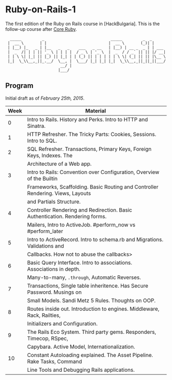 # Ruby-on-Rails-1

The first edition of the Ruby on Rails course in [HackBulgaria]. This is the
follow-up course after [Core Ruby].

```
  _____         _                             _____         _  _      
 |  __ \       | |                           |  __ \       (_)| |     
 | |__) |_   _ | |__   _   _    ___   _ __   | |__) | __ _  _ | | ___ 
 |  _  /| | | || '_ \ | | | |  / _ \ | '_ \  |  _  / / _` || || |/ __|
 | | \ \| |_| || |_) || |_| | | (_) || | | | | | \ \| (_| || || |\__ \
 |_|  \_\\__,_||_.__/  \__, |  \___/ |_| |_| |_|  \_\\__,_||_||_||___/
                        __/ |                                         
                       |___/                                          
```

## Program

Initial draft as of _February 25th, 2015_.

Week | Material
---- | --------
0    |   Intro to Rails. History and Perks. Intro to HTTP and Sinatra.
1    |   HTTP Refresher. The Tricky Parts: Cookies, Sessions. Intro to SQL.
2    |   SQL Refresher. Transactions, Primary Keys, Foreign Keys, Indexes. The
     |   Architecture of a Web app.
3    |   Intro to Rails: Convention over Configuration, Overview of the Builtin
     |   Frameworks, Scaffolding. Basic Routing and Controller Rendering. Views, Layouts
     |   and Partials Structure.
4    |   Controller Rendering and Redirection. Basic Authentication. Rendering forms.
     |   Mailers, Intro to ActiveJob. #perform_now vs #perform_later
5    |   Intro to ActiveRecord. Intro to schema.rb and Migrations. Validations and
     |   Callbacks. How not to abuse the callbacks>
6    |   Basic Query Interface. Intro to associations. Associations in depth.
     |   Many-to-many, `.through`, Automatic Reverses.
7    |   Transactions, Single table inheritence. Has Secure Password. Musings on
     |   Small Models. Sandi Metz 5 Rules. Thoughts on OOP.
8    |   Routes inside out. Introduction to engines. Middleware, Rack, Railties,
     |   Initializers and Configuration.
9    |   The Rails Eco System. Third party gems. Responders, Timecop, RSpec,
     |   Capybara. Active Model, Internationalization.
10   |   Constant Autoloading explained. The Asset Pipeline. Rake Tasks, Command
     |   Line Tools and Debugging Rails applications.

[Hack Bulgaria]: http://hackbulgaria.com
[Core Ruby]: http://ruby.hackbulgaria.com
